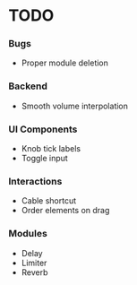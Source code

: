 # TODO

### Bugs
- Proper module deletion

### Backend
- Smooth volume interpolation

### UI Components
- Knob tick labels
- Toggle input

### Interactions
- Cable shortcut
- Order elements on drag

### Modules
- Delay
- Limiter
- Reverb